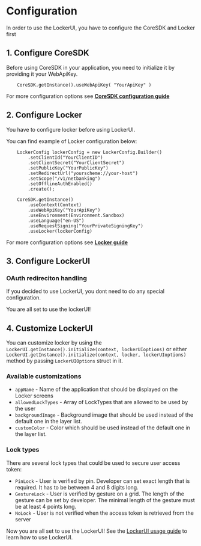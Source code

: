 # Configuration
In order to use the LockerUI, you have to configure the CoreSDK and Locker first
## 1. Configure CoreSDK

Before using CoreSDK in your application, you need to initialize it by providing it your WebApiKey.

```
    CoreSDK.getInstance().useWebApiKey( "YourApiKey" )
```

For more configuration options see **[CoreSDK configuration guide](https://github.com/Ceskasporitelna/cs-core-sdk-droid/blob/master/docs/configuration.md)**

## 2. Configure Locker
You have to configure locker before using LockerUI.

You can find example of Locker configuration below:
```
    LockerConfig lockerConfig = new LockerConfig.Builder()
        .setClientId("YourClientID")
        .setClientSecret("YourClientSecret")
        .setPublicKey("YourPublicKey")
        .setRedirectUrl("yourscheme://your-host")
        .setScope("/v1/netbanking")
        .setOfflineAuthEnabled()
        .create();

    CoreSDK.getInstance()
        .useContext(Context)
        .useWebApiKey("YourApiKey")
        .useEnvironment(Environment.Sandbox)
        .useLanguage("en-US")
        .useRequestSigning("YourPrivateSigningKey")
        .useLocker(lockerConfig)
```
For more configuration options see **[Locker guide](https://github.com/Ceskasporitelna/cs-core-sdk-droid/blob/master/docs/locker.md)**


## 3. Configure LockerUI
### OAuth redireciton handling
If you decided to use LockerUI, you dont need to do any special configuration.

You are all set to use the lockerUI!


## 4. Customize LockerUI

You can customize locker by using the `LockerUI.getInstance().initialize(context, lockerUIoptions)` or either `LockerUI.getInstance().initialize(context, locker, lockerUIoptions)` method by passing `LockerUIOptions` struct in it.

### Available customizations

* `appName` - Name of the application that should be displayed on the Locker screens
* `allowedLockTypes` - Array of LockTypes that are allowed to be used by the user
* `backgroundImage` - Background image that should be used instead of the default one in the layer list.
* `customColor` - Color which should be used instead of the default one in the layer list.

### Lock types
There are several lock types that could be used to secure user access token:

* `PinLock` - User is verified by pin. Developer can set exact length that is required. It has to be between 4 and 8 digits long.
* `GestureLock` - User is verified by gesture on a grid. The length of the gesture can be set by developer. The minimal length of the gesture must be at least 4 points long.
* `NoLock` - User is not verified when the access token is retrieved from the server


Now you are all set to use the LockerUI! See the [LockerUI usage guide](lockerui.md) to learn how to use LockerUI.


